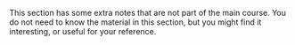 This section has some extra notes that are not part of the main course.  You do
not need to know the material in this section, but you might find it
interesting, or useful for your reference.
